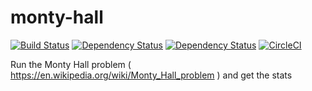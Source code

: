 # monty-hall

[![Build Status](https://travis-ci.org/lOfnOrD/monty-hall.svg?branch=master)](https://travis-ci.org/lOfnOrD/monty-hall)
[![Dependency Status](https://www.versioneye.com/user/projects/575e6e447757a00034dc54a2/badge.svg?style=flat)](https://www.versioneye.com/user/projects/575e6e447757a00034dc54a2)
[![Dependency Status](https://beta.gemnasium.com/badges/github.com/lOfnOrD/monty-hall.svg)](https://beta.gemnasium.com/projects/github.com/lOfnOrD/monty-hall)
[![CircleCI](https://circleci.com/gh/lOfnOrD/monty-hall.svg?style=svg)](https://circleci.com/gh/lOfnOrD/monty-hall)

Run the Monty Hall problem ( https://en.wikipedia.org/wiki/Monty_Hall_problem ) and get the stats
